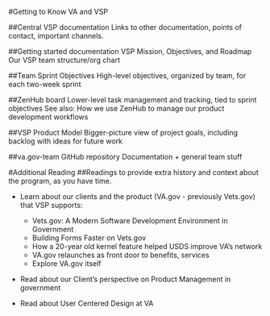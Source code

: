 #Getting to Know VA and VSP

##Central VSP documentation
Links to other documentation, points of contact, important channels.

##Getting started documentation
VSP Mission, Objectives, and Roadmap 
Our VSP team structure/org chart

##Team Sprint Objectives
High-level objectives, organized by team, for each two-week sprint

##ZenHub board
Lower-level task management and tracking, tied to sprint objectives
See also: How we use ZenHub to manage our product development workflows

##VSP Product Model
Bigger-picture view of project goals, including backlog with ideas for future work

##va.gov-team GitHub repository
Documentation + general team stuff

#Additional Reading
##Readings to provide extra history and context about the program, as you have time.

- Learn about our clients and the product (VA.gov - previously Vets.gov) that VSP supports:
  - Vets.gov: A Modern Software Development Environment in Government
  - Building Forms Faster on Vets.gov
  - How a 20-year old kernel feature helped USDS improve VA’s network
  - VA.gov relaunches as front door to benefits, services
  - Explore VA.gov itself

- Read about our Client’s perspective on Product Management in government
- Read about User Centered Design at VA
